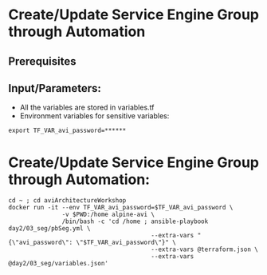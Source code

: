 # Create/Update Service Engine Group through Automation

## Prerequisites

## Input/Parameters:
- All the variables are stored in variables.tf
- Environment variables for sensitive variables:
```
export TF_VAR_avi_password=******

```

# Create/Update Service Engine Group through Automation:
```
cd ~ ; cd aviArchitectureWorkshop
docker run -it --env TF_VAR_avi_password=$TF_VAR_avi_password \
               -v $PWD:/home alpine-avi \
               /bin/bash -c 'cd /home ; ansible-playbook day2/03_seg/pbSeg.yml \
                                        --extra-vars "{\"avi_password\": \"$TF_VAR_avi_password\"}" \
                                        --extra-vars @terraform.json \
                                        --extra-vars @day2/03_seg/variables.json'
```